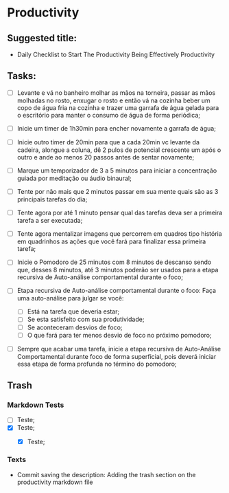 # Productivity 

## Suggested title: 
 - Daily Checklist to Start The Productivity Being Effectively Productivity

## Tasks:
- [ ] Levante e vá no banheiro molhar as mãos na torneira, passar as mãos molhadas no rosto, enxugar o rosto e então vá na cozinha beber um copo de água fria na cozinha e trazer uma garrafa de água gelada para o escritório para manter o consumo de água de forma periódica;
- [ ] Inicie um timer de 1h30min para encher novamente a garrafa de água;
- [ ] Inicie outro timer de 20min para que a cada 20min vc levante da cadeira, alongue a coluna, dê 2 pulos de potencial crescente um após o outro e ande ao menos 20 passos antes de sentar novamente;
- [ ] Marque um temporizador de 3 a 5 minutos para iniciar a concentração guiada por meditação ou áudio binaural;
- [ ] Tente por não mais que 2 minutos passar em sua mente quais são as 3 principais tarefas do dia;
- [ ] Tente agora por até 1 minuto pensar qual das tarefas deva ser a primeira tarefa a ser executada;
- [ ] Tente agora mentalizar imagens que percorrem em quadros tipo história em quadrinhos as ações que você fará para finalizar essa primeira tarefa;
- [ ] Inicie o Pomodoro de 25 minutos com 8 minutos de descanso sendo que, desses 8 minutos, até 3 minutos poderão ser usados para a etapa recursiva de Auto-análise comportamental durante o foco;
- [ ] Etapa recursiva de Auto-análise comportamental durante o foco: Faça uma auto-análise para julgar se você:
  - [ ] Está na tarefa que deveria estar;
  - [ ] Se esta satisfeito com sua produtividade;
  - [ ] Se aconteceram desvios de foco;
  - [ ] O que fará para ter menos desvio de foco no próximo pomodoro;
- [ ] Sempre que acabar uma tarefa, inicie a etapa recursiva de Auto-Análise Comportamental durante foco de forma superficial, pois deverá iniciar essa etapa de forma profunda no término do pomodoro;


## Trash

### Markdown Tests

- [ ] Teste;
- [X] Teste;
  - [X] Teste; 


### Texts

- Commit saving the description:
Adding the trash section on the productivity markdown file